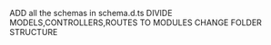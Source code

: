 ADD all the schemas in schema.d.ts
DIVIDE MODELS,CONTROLLERS,ROUTES TO MODULES
CHANGE FOLDER STRUCTURE
